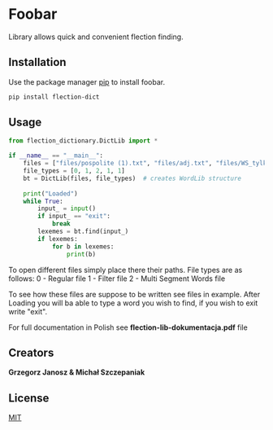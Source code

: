 # Foobar

Library allows quick and convenient flection finding.

## Installation

Use the package manager [pip](https://pip.pypa.io/en/stable/) to install foobar.

```bash
pip install flection-dict
```

## Usage

```python
from flection_dictionary.DictLib import *

if __name__ == "__main__":
    files = ["files/pospolite (1).txt", "files/adj.txt", "files/WS_tylko_rzecz.txt", "files/adv.txt", "files/im_nom.txt"]
    file_types = [0, 1, 2, 1, 1]
    bt = DictLib(files, file_types)  # creates WordLib structure
    
    print("Loaded")
    while True:
        input_ = input()
        if input_ == "exit":
            break
        lexemes = bt.find(input_)
        if lexemes:
            for b in lexemes:
                print(b)
```

To open different files simply place there their paths. 
File types are as follows: 
    0 - Regular file
    1 - Filter file
    2 - Multi Segment Words file

To see how these files are suppose to be written see files in example.
After Loading you will ba able to type a word you wish to find, if you wish to exit write "exit".

For full documentation in Polish see **flection-lib-dokumentacja.pdf** file

## Creators
**Grzegorz Janosz & Michał Szczepaniak**

## License
[MIT](https://choosealicense.com/licenses/mit/)
